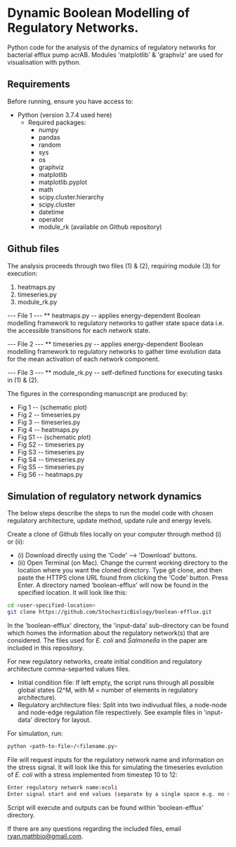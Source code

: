 # Dynamic Boolean Modelling of Regulatory Networks.

Python code for the analysis of the dynamics of regulatory networks for bacterial efflux pump acrAB. Modules 'matplotlib' & 'graphviz' are used for visualisation with python.

## Requirements

Before running, ensure you have access to:
- Python (version 3.7.4 used here)
  - Required packages:
    - numpy
    - pandas
    - random
    - sys
    - os
    - graphviz
    - matplotlib
    - matplotlib.pyplot
    - math
    - scipy.cluster.hierarchy
    - scipy.cluster
    - datetime
    - operator
    - module_rk (available on Github repository)


## Github files

The analysis proceeds through two files (1) & (2), requiring module (3) for execution:
1) heatmaps.py
2) timeseries.py
3) module_rk.py

--- File 1 ---
** heatmaps.py -- applies energy-dependent Boolean modelling framework to regulatory networks to gather state space data i.e. the accessible transitions for each network state.

--- File 2 ---
** timeseries.py -- applies energy-dependent Boolean modelling framework to regulatory networks to gather time evolution data  for the mean activation of each network component.

--- File 3 ---
** module_rk.py -- self-defined functions for executing tasks in (1) & (2).


The figures in the corresponding manuscript are produced by:
  - Fig 1 -- (schematic plot)
  - Fig 2 -- timeseries.py 
  - Fig 3 -- timeseries.py
  - Fig 4 -- heatmaps.py
  - Fig S1 -- (schematic plot)
  - Fig S2 -- timeseries.py
  - Fig S3 -- timeseries.py
  - Fig S4 -- timeseries.py
  - Fig S5 -- timeseries.py
  - Fig S6 -- heatmaps.py

## Simulation of regulatory network dynamics

The below steps describe the steps to run the model code with chosen regulatory architecture, update method, update rule and energy levels.

Create a clone of Github files locally on your computer through method (i) or (ii):
- (i) Download directly using the 'Code' --> 'Download' buttons.
- (ii) Open Terminal (on Mac). Change the current working directory to the location where you want the cloned directory. Type git clone, and then paste the HTTPS clone URL found from clicking the 'Code' button. Press Enter. A directory named 'boolean-efflux' will now be found in the specified location. It will look like this:<br/>
```sh 
cd <user-specified-location> 
git clone https://github.com/StochasticBiology/boolean-efflux.git 
```

In the 'boolean-efflux' directory, the 'input-data' sub-directory can be found which homes the information about the regulatory network(s) that are considered. The files used for *E. coli* and *Salmonella* in the paper are included in this repository.

For new regulatory networks, create initial condition and regulatory architecture comma-separted values files.
   - Initial condition file: If left empty, the script runs through all possible global states (2^M, with M = number of elements in regulatory architecture).
   - Regulatory architecture files: Split into two indivudual files, a node-node and node-edge regulation file respectively.
See example files in 'input-data' directory for layout.

For simulation, run:
```sh
python <path-to-file>/<filename.py>
```

File will request inputs for the regulatory network name and information on the stress signal. It will look like this for simulating the timeseries evolution of *E. coli* with a stress implemented from timestep 10 to 12:
```sh
Enter regulatory network name:ecoli
Enter signal start and end values (separate by a single space e.g. no signal would be entered as 0 0):10 12
```

Script will execute and outputs can be found within 'boolean-efflux' directory.

If there are any questions regarding the included files, email ryan.mathbio@gmail.com.
